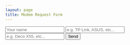 ```yaml
---
layout: page
title: Modem Request Form
---
```

<script>
  window.addEventListener("load", function() {
    const form = document.getElementById('modem-request-form');
    form.addEventListener("submit", function(e) {
      e.preventDefault();
      const data = new FormData(form);
      const action = e.target.action;
      fetch(action, {
        method: 'POST',
        body: data,
      })
      .then(() => {
        alert("Success!");
      })
    });
  });
</script>
<form
  id="modem-request-form"
  method="POST" 
  action="https://script.google.com/macros/s/AKfycbzVC9BO2BItSWnA5n7aEd3HH2x2GE-ikkwNgP8zHAy4CI19_GGj4lbA5ZzuQkF3LWDN/exec"
>
  <input label="Your name" name="Name" type="test" placeholder="Your name" required>
  <input label="Modem Make" name="Make" type="text" placeholder="e.g. TP Link, ASUS, etc..." required>
  <input label="Modem Model" name="Model" type="text" placeholder="e.g. Deco X55, etc..." required>
  <input name="Completed" type="hidden" value="FALSE" required>
  <button type="submit">Send</button>
</form>
